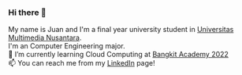 ### Hi there 👋

My name is Juan and I'm a final year university student in [Universitas Multimedia Nusantara](umn.ac.id).\
I'm an Computer Engineering major.\
🌱 I’m currently learning Cloud Computing at [Bangkit Academy 2022](https://grow.google/intl/id_id/bangkit/)\
📫 You can reach me from my [LinkedIn](https://www.linkedin.com/in/camejuanm/) page!
<!--
**camejuanm/camejuanm** is a ✨ _special_ ✨ repository because its `README.md` (this file) appears on your GitHub profile.

Here are some ideas to get you started:

-->

<!-- 
- 🔭 I’m currently working on ... 
- 👯 I’m looking to collaborate on ...
- 🤔 I’m looking for help with ...
- 💬 Ask me about ...

- 😄 Pronouns: ...
- ⚡ Fun fact: ...-->

